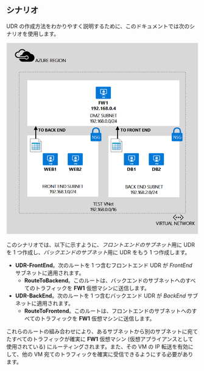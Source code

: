 ## シナリオ
UDR の作成方法をわかりやすく説明するために、このドキュメントでは次のシナリオを使用します。

![イメージの説明](./media/virtual-network-create-udr-scenario-include/figure1.png)

このシナリオでは、以下に示すように、*フロントエンドのサブネット*用に UDR を 1 つ作成し、*バックエンドのサブネット*用に UDR をもう 1 つ作成します。

* **UDR-FrontEnd**。次のルートを 1 つ含むフロントエンド UDR が *FrontEnd* サブネットに適用されます。    
  * **RouteToBackend**。このルートは、バックエンドのサブネットへのすべてのトラフィックを **FW1** 仮想マシンに送信します。
* **UDR-BackEnd**。次のルートを 1 つ含むバックエンド UDR が *BackEnd* サブネットに適用されます。    
  * **RouteToFrontend**。このルートは、フロントエンドのサブネットへのすべてのトラフィックを **FW1** 仮想マシンに送信します。

これらのルートの組み合わせにより、あるサブネットから別のサブネットに宛てたすべてのトラフィックが確実に **FW1** 仮想マシン (仮想アプライアンスとして使用されている) にルーティングされます。また、その VM の IP 転送を有効にして、他の VM 宛てのトラフィックを確実に受信できるようにする必要があります。

<!---HONumber=Oct15_HO3-->